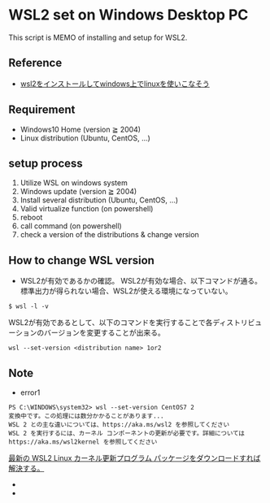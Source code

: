 # WSL2 set on Windows Desktop PC
This script is MEMO of installing and setup for WSL2.

## Reference
- [wsl2をインストールしてwindows上でlinuxを使いこなそう](https://www.geekfeed.co.jp/geekblog/wsl2-with-windows10-insider-preview-build)

## Requirement
- Windows10 Home (version ≧ 2004)
- Linux distribution  (Ubuntu, CentOS, ...)

## setup process
1. Utilize WSL on windows system
1. Windows update (version ≧ 2004)
1. Install several distribution (Ubuntu, CentOS, ...)
1. Valid virtualize function (on powershell)
1. reboot
1. call command (on powershell)
1. check a version of the distributions & change version

## How to change WSL version
- WSL2が有効であるかの確認。
WSL2が有効な場合、以下コマンドが通る。標準出力が得られない場合、WSL2が使える環境になっていない。

```
$ wsl -l -v
```

WSL2が有効であるとして、以下のコマンドを実行することで各ディストリビューションのバージョンを変更することが出来る。

```
wsl --set-version <distribution name> 1or2
```

## Note
- error1

```
PS C:\WINDOWS\system32> wsl --set-version CentOS7 2
変換中です。この処理には数分かかることがあります...
WSL 2 との主な違いについては、https://aka.ms/wsl2 を参照してください
WSL 2 を実行するには、カーネル コンポーネントの更新が必要です。詳細については https://aka.ms/wsl2kernel を参照してください     
```

[最新の WSL2 Linux カーネル更新プログラム パッケージをダウンロードすれば解決する。](https://docs.microsoft.com/ja-jp/windows/wsl/wsl2-kernel)

- 
- 

